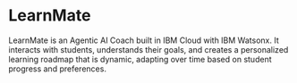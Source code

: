 # LearnMate
LearnMate is an Agentic AI Coach built in IBM Cloud with IBM Watsonx. It interacts with students, understands their goals, and creates a personalized learning roadmap that is dynamic, adapting over time based on student progress and preferences.
